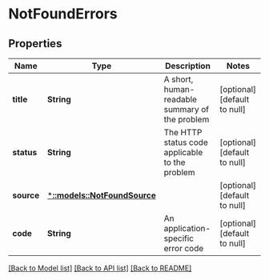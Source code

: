 # NotFoundErrors

## Properties
Name | Type | Description | Notes
------------ | ------------- | ------------- | -------------
**title** | **String** | A short, human-readable summary of the problem | [optional] [default to null]
**status** | **String** | The HTTP status code applicable to the problem | [optional] [default to null]
**source** | [***::models::NotFoundSource**](NotFound_source.md) |  | [optional] [default to null]
**code** | **String** | An application-specific error code | [optional] [default to null]

[[Back to Model list]](../README.md#documentation-for-models) [[Back to API list]](../README.md#documentation-for-api-endpoints) [[Back to README]](../README.md)


